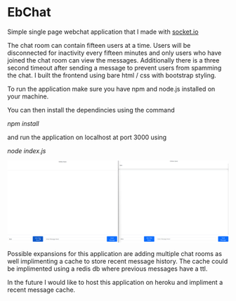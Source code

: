 # EbChat

Simple single page webchat application that I made with [socket.io](https://socket.io/)

The chat room can contain fifteen users at a time. Users will be disconnected for inactivity every fifteen minutes and only users who have joined the chat room can view the messages. Additionally there is a three second timeout after sending a message to prevent users from spamming the chat. I built the frontend using bare html / css with bootstrap styling.

To run the application make sure you have npm and node.js installed on your machine.

You can then install the dependincies using the command

*npm install*

and run the application on localhost at port 3000 using

*node index.js*

![](docs/example.gif)

Possible expansions for this application are adding multiple chat rooms as well implimenting a cache to store recent message history. The cache could be implimented using a redis db where previous messages have a ttl.

In the future I would like to host this application on heroku and impliment a recent message cache.

